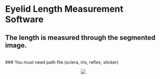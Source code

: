 # Eyelid Length Measurement Software


## The length is measured through the segmented image.
<br>
### You must need path file.(sclera, iris, reflex, sticker)

<br>
<p align="center">
  <img src="https://github.com/song248/Eyelid-Length/assets/69496202/9b1a9650-e844-4db1-9767-2eaca36a846e">
</p>
